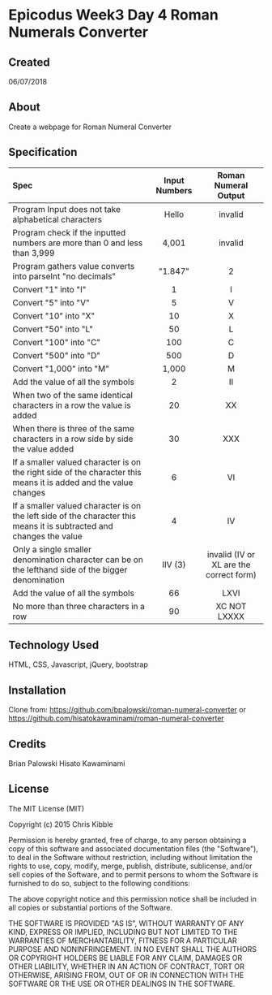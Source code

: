 # Epicodus Week3 Day 4 Roman Numerals Converter

## Created

06/07/2018

## About

Create a webpage for Roman Numeral Converter

## Specification


|Spec|Input Numbers|Roman Numeral Output|
|:--------|:-------------:|:--------------:|
|Program Input does not take alphabetical characters |Hello| invalid  
|Program check if the inputted numbers are more than 0 and less than 3,999|4,001|invalid
|Program gathers value converts into parseInt "no decimals"| "1.847"| 2
|Convert "1" into "I"|1|I
|Convert "5" into "V"|5|V
|Convert "10" into "X"|10|X
|Convert "50" into "L"|50|L
|Convert "100" into "C"|100|C
|Convert "500" into "D"|500|D
|Convert "1,000" into "M"|1,000|M
|Add the value of all the symbols|2 |II
|When two of the same identical characters in a row the value is added| 20| XX
|When there is three of the same characters in a row side by side the value added|30|XXX
|If a smaller valued character is on the right side of the character this means it is added and the value changes|6|VI
|If a smaller valued character is on the left side of the character this means it is subtracted and changes the value| 4| IV
|Only a single smaller denomination character can be on the lefthand side of the bigger denomination| IIV (3)| invalid (IV or XL are the correct form)
|Add the value of all the symbols|66 |LXVI
|No more than three characters in a row|90|XC NOT LXXXX




## Technology Used

HTML, CSS, Javascript, jQuery, bootstrap

## Installation
Clone from: https://github.com/bpalowski/roman-numeral-converter
or https://github.com/hisatokawaminami/roman-numeral-converter

## Credits
Brian Palowski
Hisato Kawaminami


## License

The MIT License (MIT)

Copyright (c) 2015 Chris Kibble

Permission is hereby granted, free of charge, to any person obtaining a copy of this software and associated documentation files (the "Software"), to deal in the Software without restriction, including without limitation the rights to use, copy, modify, merge, publish, distribute, sublicense, and/or sell copies of the Software, and to permit persons to whom the Software is furnished to do so, subject to the following conditions:

The above copyright notice and this permission notice shall be included in all copies or substantial portions of the Software.

THE SOFTWARE IS PROVIDED "AS IS", WITHOUT WARRANTY OF ANY KIND, EXPRESS OR IMPLIED, INCLUDING BUT NOT LIMITED TO THE WARRANTIES OF MERCHANTABILITY, FITNESS FOR A PARTICULAR PURPOSE AND NONINFRINGEMENT. IN NO EVENT SHALL THE AUTHORS OR COPYRIGHT HOLDERS BE LIABLE FOR ANY CLAIM, DAMAGES OR OTHER LIABILITY, WHETHER IN AN ACTION OF CONTRACT, TORT OR OTHERWISE, ARISING FROM, OUT OF OR IN CONNECTION WITH THE SOFTWARE OR THE USE OR OTHER DEALINGS IN THE SOFTWARE.
